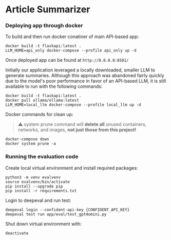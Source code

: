 # Article Summarizer

### Deploying app through docker

To build and then run docker conatiner of main API-based app:

    docker build -t flaskapi:latest .
    LLM_HOME=api_only docker-compose --profile api_only up -d

Once deployed app can be found at `http://0.0.0.0:8501/`

Initially our application leveraged a locally downloaded, smaller LLM to generate summaries. Although this approach was abandoned fairly quickly due to the model's poor performance in favor of an API-based LLM, it is still available to run with the following commands:

    docker build -t flaskapi:latest .
    docker pull ollama/ollama:latest
    LLM_HOME=local_llm docker-compose --profile local_llm up -d


Docker commands for clean up:

> :warning: system prune command will **delete all** unused containers, networks, and images, **not just those from this project!**

    docker-compose down
    docker system prune -a


### Running the evaluation code

Create local virtual environment and install required packages:

    python3 -m venv evalvenv
    source evalvenv/bin/activate
    pip install --upgrade pip
    pip install -r requirements.txt
    
Login to deepeval and run test:

    deepeval login --confident-api-key {CONFIDENT_API_KEY}
    deepeval test run app/eval/test_gpt4omini.py

Shut down virtual environment with:

    deactivate

